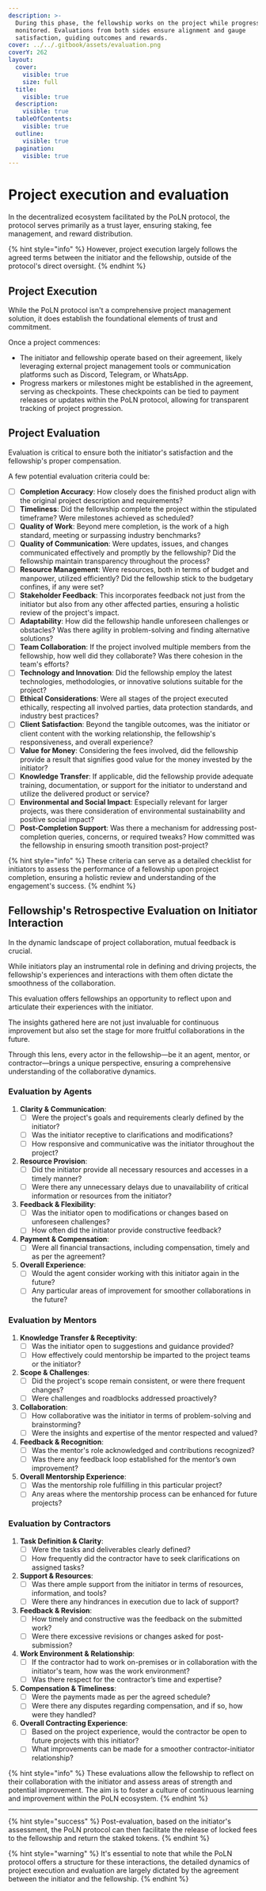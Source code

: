 ```yaml
---
description: >-
  During this phase, the fellowship works on the project while progress is
  monitored. Evaluations from both sides ensure alignment and gauge
  satisfaction, guiding outcomes and rewards.
cover: ../../.gitbook/assets/evaluation.png
coverY: 262
layout:
  cover:
    visible: true
    size: full
  title:
    visible: true
  description:
    visible: true
  tableOfContents:
    visible: true
  outline:
    visible: true
  pagination:
    visible: true
---
```


# Project execution and evaluation

In the decentralized ecosystem facilitated by the PoLN protocol, the protocol serves primarily as a trust layer, ensuring staking, fee management, and reward distribution.

{% hint style="info" %}
However, project execution largely follows the agreed terms between the initiator and the fellowship, outside of the protocol's direct oversight.
{% endhint %}

## Project Execution

While the PoLN protocol isn't a comprehensive project management solution, it does establish the foundational elements of trust and commitment.

Once a project commences:

* The initiator and fellowship operate based on their agreement, likely leveraging external project management tools or communication platforms such as Discord, Telegram, or WhatsApp.
* Progress markers or milestones might be established in the agreement, serving as checkpoints. These checkpoints can be tied to payment releases or updates within the PoLN protocol, allowing for transparent tracking of project progression.

## Project Evaluation

Evaluation is critical to ensure both the initiator's satisfaction and the fellowship's proper compensation.

A few potential evaluation criteria could be:

* [ ] **Completion Accuracy**: How closely does the finished product align with the original project description and requirements?
* [ ] **Timeliness**: Did the fellowship complete the project within the stipulated timeframe? Were milestones achieved as scheduled?
* [ ] **Quality of Work**: Beyond mere completion, is the work of a high standard, meeting or surpassing industry benchmarks?
* [ ] **Quality of Communication**: Were updates, issues, and changes communicated effectively and promptly by the fellowship? Did the fellowship maintain transparency throughout the process?
* [ ] **Resource Management**: Were resources, both in terms of budget and manpower, utilized efficiently? Did the fellowship stick to the budgetary confines, if any were set?
* [ ] **Stakeholder Feedback**: This incorporates feedback not just from the initiator but also from any other affected parties, ensuring a holistic review of the project's impact.
* [ ] **Adaptability**: How did the fellowship handle unforeseen challenges or obstacles? Was there agility in problem-solving and finding alternative solutions?
* [ ] **Team Collaboration**: If the project involved multiple members from the fellowship, how well did they collaborate? Was there cohesion in the team's efforts?
* [ ] **Technology and Innovation**: Did the fellowship employ the latest technologies, methodologies, or innovative solutions suitable for the project?
* [ ] **Ethical Considerations**: Were all stages of the project executed ethically, respecting all involved parties, data protection standards, and industry best practices?
* [ ] **Client Satisfaction**: Beyond the tangible outcomes, was the initiator or client content with the working relationship, the fellowship's responsiveness, and overall experience?
* [ ] **Value for Money**: Considering the fees involved, did the fellowship provide a result that signifies good value for the money invested by the initiator?
* [ ] **Knowledge Transfer**: If applicable, did the fellowship provide adequate training, documentation, or support for the initiator to understand and utilize the delivered product or service?
* [ ] **Environmental and Social Impact**: Especially relevant for larger projects, was there consideration of environmental sustainability and positive social impact?
* [ ] **Post-Completion Support**: Was there a mechanism for addressing post-completion queries, concerns, or required tweaks? How committed was the fellowship in ensuring smooth transition post-project?

{% hint style="info" %}
These criteria can serve as a detailed checklist for initiators to assess the performance of a fellowship upon project completion, ensuring a holistic review and understanding of the engagement's success.
{% endhint %}

## Fellowship's Retrospective Evaluation on Initiator Interaction

In the dynamic landscape of project collaboration, mutual feedback is crucial.

While initiators play an instrumental role in defining and driving projects, the fellowship's experiences and interactions with them often dictate the smoothness of the collaboration.

This evaluation offers fellowships an opportunity to reflect upon and articulate their experiences with the initiator.

The insights gathered here are not just invaluable for continuous improvement but also set the stage for more fruitful collaborations in the future.

Through this lens, every actor in the fellowship—be it an agent, mentor, or contractor—brings a unique perspective, ensuring a comprehensive understanding of the collaborative dynamics.

### Evaluation by Agents

1. **Clarity & Communication**:
   * [ ] Were the project's goals and requirements clearly defined by the initiator?
   * [ ] Was the initiator receptive to clarifications and modifications?
   * [ ] How responsive and communicative was the initiator throughout the project?
2. **Resource Provision**:
   * [ ] Did the initiator provide all necessary resources and accesses in a timely manner?
   * [ ] Were there any unnecessary delays due to unavailability of critical information or resources from the initiator?
3. **Feedback & Flexibility**:
   * [ ] Was the initiator open to modifications or changes based on unforeseen challenges?
   * [ ] How often did the initiator provide constructive feedback?
4. **Payment & Compensation**:
   * [ ] Were all financial transactions, including compensation, timely and as per the agreement?
5. **Overall Experience**:
   * [ ] Would the agent consider working with this initiator again in the future?
   * [ ] Any particular areas of improvement for smoother collaborations in the future?

### Evaluation by Mentors

1. **Knowledge Transfer & Receptivity**:
   * [ ] Was the initiator open to suggestions and guidance provided?
   * [ ] How effectively could mentorship be imparted to the project teams or the initiator?
2. **Scope & Challenges**:
   * [ ] Did the project's scope remain consistent, or were there frequent changes?
   * [ ] Were challenges and roadblocks addressed proactively?
3. **Collaboration**:
   * [ ] How collaborative was the initiator in terms of problem-solving and brainstorming?
   * [ ] Were the insights and expertise of the mentor respected and valued?
4. **Feedback & Recognition**:
   * [ ] Was the mentor's role acknowledged and contributions recognized?
   * [ ] Was there any feedback loop established for the mentor’s own improvement?
5. **Overall Mentorship Experience**:
   * [ ] Was the mentorship role fulfilling in this particular project?
   * [ ] Any areas where the mentorship process can be enhanced for future projects?

### Evaluation by Contractors

1. **Task Definition & Clarity**:
   * [ ] Were the tasks and deliverables clearly defined?
   * [ ] How frequently did the contractor have to seek clarifications on assigned tasks?
2. **Support & Resources**:
   * [ ] Was there ample support from the initiator in terms of resources, information, and tools?
   * [ ] Were there any hindrances in execution due to lack of support?
3. **Feedback & Revision**:
   * [ ] How timely and constructive was the feedback on the submitted work?
   * [ ] Were there excessive revisions or changes asked for post-submission?
4. **Work Environment & Relationship**:
   * [ ] If the contractor had to work on-premises or in collaboration with the initiator's team, how was the work environment?
   * [ ] Was there respect for the contractor’s time and expertise?
5. **Compensation & Timeliness**:
   * [ ] Were the payments made as per the agreed schedule?
   * [ ] Were there any disputes regarding compensation, and if so, how were they handled?
6. **Overall Contracting Experience**:
   * [ ] Based on the project experience, would the contractor be open to future projects with this initiator?
   * [ ] What improvements can be made for a smoother contractor-initiator relationship?

{% hint style="info" %}
These evaluations allow the fellowship to reflect on their collaboration with the initiator and assess areas of strength and potential improvement. The aim is to foster a culture of continuous learning and improvement within the PoLN ecosystem.
{% endhint %}

***

{% hint style="success" %}
Post-evaluation, based on the initiator's assessment, the PoLN protocol can then facilitate the release of locked fees to the fellowship and return the staked tokens.
{% endhint %}

{% hint style="warning" %}
It's essential to note that while the PoLN protocol offers a structure for these interactions, the detailed dynamics of project execution and evaluation are largely dictated by the agreement between the initiator and the fellowship.
{% endhint %}

